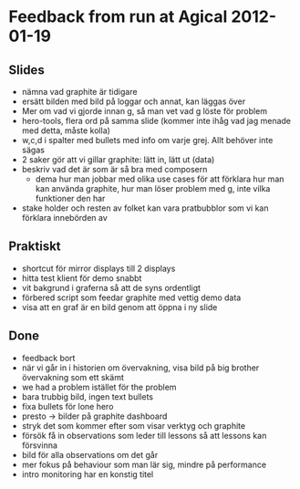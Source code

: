 # Feedback from run at Agical 2012-01-19

## Slides
* nämna vad graphite är tidigare
* ersätt bilden med bild på loggar och annat, kan läggas över
* Mer om vad vi gjorde innan g, så man vet vad g löste för problem
* hero-tools, flera ord på samma slide (kommer inte ihåg vad jag menade med detta, måste kolla)
* w,c,d i spalter med bullets med info om varje grej. Allt behöver inte sägas
* 2 saker gör att vi gillar graphite: lätt in, lätt ut (data)
* beskriv vad det är som är så bra med composern
  - dema hur man jobbar med olika use cases för att förklara hur man kan använda graphite, hur man löser problem med g, inte vilka funktioner den har
* stake holder och resten av folket kan vara pratbubblor som vi kan förklara innebörden av

## Praktiskt
* shortcut för mirror displays till 2 displays
* hitta test klient för demo snabbt
* vit bakgrund i graferna så att de syns ordentligt
* förbered script som feedar graphite med vettig demo data
* visa att en graf är en bild genom att öppna i ny slide

## Done
* feedback bort
* när vi går in i historien om övervakning, visa bild på big brother övervakning som ett skämt
* we had a problem istället för the problem
* bara trubbig bild, ingen text bullets
* fixa bullets för lone hero
* presto -> bilder på graphite dashboard
* stryk det som kommer efter som visar verktyg och graphite
* försök få in observations som leder till lessons så att lessons kan försvinna
* bild för alla observations om det går
* mer fokus på behaviour som man lär sig, mindre på performance
* intro monitoring har en konstig titel
